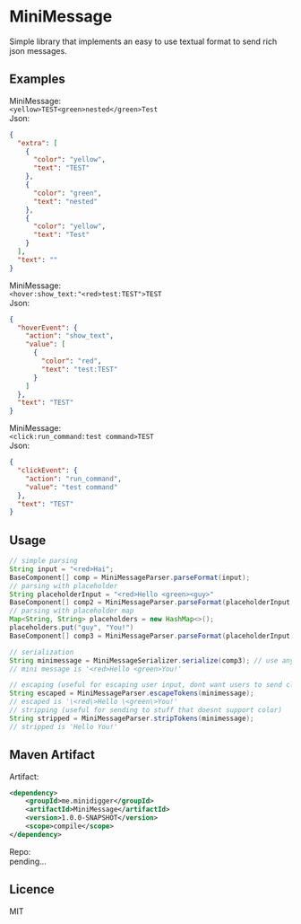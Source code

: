 # MiniMessage

Simple library that implements an easy to use textual format to send rich json messages.

## Examples

MiniMessage:  
`<yellow>TEST<green>nested</green>Test`  
Json:  
```json
{
  "extra": [
    {
      "color": "yellow",
      "text": "TEST"
    },
    {
      "color": "green",
      "text": "nested"
    },
    {
      "color": "yellow",
      "text": "Test"
    }
  ],
  "text": ""
}
```

MiniMessage:  
`<hover:show_text:"<red>test:TEST">TEST`  
Json:  
```json
{
  "hoverEvent": {
    "action": "show_text",
    "value": [
      {
        "color": "red",
        "text": "test:TEST"
      }
    ]
  },
  "text": "TEST"
}
```

MiniMessage:  
`<click:run_command:test command>TEST`  
Json:  
```json
{
  "clickEvent": {
    "action": "run_command",
    "value": "test command"
  },
  "text": "TEST"
}
```

## Usage

```java
// simple parsing
String input = "<red>Hai";
BaseComponent[] comp = MiniMessageParser.parseFormat(input);
// parsing with placeholder
String placeholderInput = "<red>Hello <green><guy>"
BaseComponent[] comp2 = MiniMessageParser.parseFormat(placeholderInput, "guy", "You!"); // replaces <guy> with You!
// parsing with placeholder map
Map<String, String> placeholders = new HashMap<>();
placeholders.put("guy", "You!")
BaseComponent[] comp3 = MiniMessageParser.parseFormat(placeholderInput, placeholders);

// serialization
String minimessage = MiniMessageSerializer.serialize(comp3); // use any BaseComponent, or array, and convert it into a nice string
// mini message is '<red>Hello <green>You!'

// escaping (useful for escaping user input, dont want users to send click events ;))
String escaped = MiniMessageParser.escapeTokens(minimessage);
// escaped is '\<red\>Hello \<green\>You!'
// stripping (useful for sending to stuff that doesnt support color)
String stripped = MiniMessageParser.stripTokens(minimessage);
// stripped is 'Hello You!'
```

## Maven Artifact

Artifact:  
```xml
<dependency>
    <groupId>me.minidigger</groupId>
    <artifactId>MiniMessage</artifactId>
    <version>1.0.0-SNAPSHOT</version>
    <scope>compile</scope>
</dependency>
```
Repo:  
pending...

## Licence
MIT
